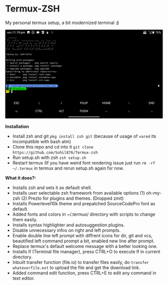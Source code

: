 # Termux-ZSH
My personal termux setup, a bit modernized terminal **:)**

![Termux-zsh-SS](Termux-zsh-SS.png)

**Installation**
- Install zsh and git `pkg install zsh git` (because of usage of `vared` its incompatible with bash atm)
- Clone this repo and cd into it `git clone https://github.com/Sohil876/Termux-zsh`
- Run setup.sh with zsh `zsh setup.sh`
- Restart termux (If you have weird font rendering issue just run `rm -rf ~/.termux` in termux and rerun setup.sh again for now.

**What it does?:** 
- Installs zsh and sets it as default shell.
- Installs user selectable zsh framework from available options (1) oh-my-zsh (2) Prezto for plugins and themes. (Dropped zinit)
- Installs Powerlevel10k theme and prepatched SourceCodePro font as default.
- Added fonts and colors in ~/.termux/ directory with scripts to change them easily.
- Installs syntax highlighter and autosuggestion plugins.
- Disable unnecessary infos on right and left prompts.
- Enable double line left prompt with diffrent icons for dir, git and vcs, beautified left command prompt a bit, enabled new line after prompt.
- Replace termux's default welcome message with a better looking one.
- Installs lf (Terminal file manager), press CTRL+O to execute lf in current directory.
- Inbuilt transfer function (file.io) to transfer files easily, do `transfer whateverfile.ext` to upload the file and get the download link.
- Added command edit function, press CTRL+E to edit any command in text editor.

